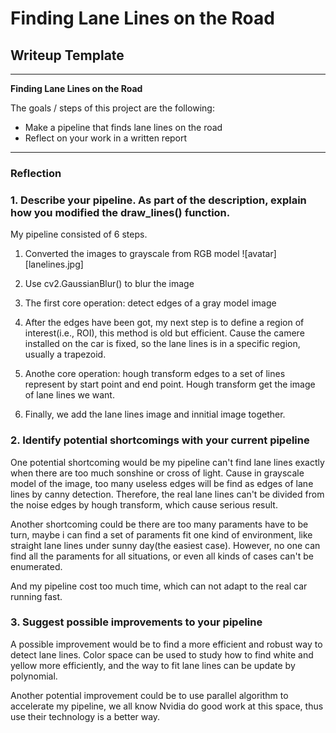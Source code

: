 # **Finding Lane Lines on the Road** 

## Writeup Template


---

**Finding Lane Lines on the Road**

The goals / steps of this project are the following:
* Make a pipeline that finds lane lines on the road
* Reflect on your work in a written report


---

### Reflection

### 1. Describe your pipeline. As part of the description, explain how you modified the draw_lines() function.

My pipeline consisted of 6 steps. 

1. Converted the images to grayscale from RGB model 
    ![avatar][lanelines.jpg]
2. Use cv2.GaussianBlur() to blur the image

3. The first core operation: detect edges of a gray model image

4. After the edges have been got, my next step is to define a region of interest(i.e., ROI), this method is old but efficient. Cause the camere installed on the car is fixed, so the lane lines is in a specific region, usually a trapezoid.

5. Anothe core operation: hough transform edges to a set of lines represent by start point and end point. Hough transform get the image of lane lines we want.

6. Finally, we add the lane lines image and innitial image together. 




### 2. Identify potential shortcomings with your current pipeline


One potential shortcoming would be my pipeline can't find lane lines exactly when there are too much sonshine or cross of light. Cause in grayscale model of the image, too many useless edges will be find as edges of lane lines by canny detection. Therefore, the real lane lines can't be divided from the noise edges by hough transform, which cause serious result.

Another shortcoming could be there are too many paraments have to be turn, maybe i can find a set of paraments fit one kind of environment, like straight lane lines under sunny day(the easiest case). However, no one can find all the paraments for all situations, or even all kinds of cases can't be enumerated.

And my pipeline cost too much time, which can not adapt to the real car running fast. 


### 3. Suggest possible improvements to your pipeline

A possible improvement would be to find a more efficient and robust way to detect lane lines. Color space can be used to study how to find white and yellow more efficiently, and the way to fit lane lines can be update by polynomial.

Another potential improvement could be to use parallel algorithm to accelerate my pipeline, we all know Nvidia do good work at this space, thus use their technology is a better way.

